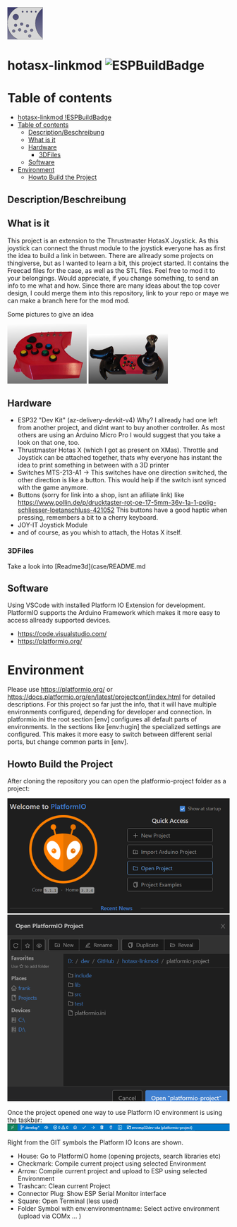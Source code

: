 <img src="https://github.com/dalander/hotasx-linkmod/blob/main/logo.png" alt="HotasX-Linkmod" width="80"/>

# hotasx-linkmod ![ESPBuildBadge](https://github.com/dalander/hotasx-linkmod/actions/workflows/build.yml/badge.svg)

# Table of contents

- [hotasx-linkmod !ESPBuildBadge](#hotasx-linkmod-)
- [Table of contents](#table-of-contents)
  - [Description/Beschreibung](#descriptionbeschreibung)
  - [What is it](#what-is-it)
  - [Hardware](#hardware)
    - [3DFiles](#3dfiles)
  - [Software](#software)
- [Environment](#environment)
  - [Howto Build the Project](#howto-build-the-project)

## Description/Beschreibung

## What is it

This project is an extension to the Thrustmaster HotasX Joystick. As this joystick can connect the thrust module to the joystick everyone has as first the idea to build a link in between. There are allready some projects on thingiverse, but as I wanted to learn a bit, this project started. 
It contains the Freecad files for the case, as well as the STL files. Feel free to mod it to your belongings. Would appreciate, if you change something, to send an info to me what and how. Since there are many ideas about the top cover design, I could merge them into this repository, link to your repo or maye we can make a branch here for the mod mod.

Some pictures to give an idea

<img src="https://github.com/dalander/hotasx-linkmod/blob/develop/linkmod-case-1.png" alt="HotasX-Linkmod-Case1" width="180"/>
<img src="https://github.com/dalander/hotasx-linkmod/blob/develop/linkmod-case-2.png" alt="HotasX-Linkmod-Case2" width="180"/>

## Hardware

* ESP32 "Dev Kit" (az-delivery-devkit-v4) Why? I allready had one left from another project, and didnt want to buy another controller. As most others are using an Arduino Micro Pro I would suggest that you take a look on that one, too.
* Thrustmaster Hotas X (which I got as present on XMas). Throttle and Joystick can be attached together, thats why everyone has instant the idea to print something in between with a 3D printer
* Switches MTS-213-A1 -> This switches have one direction switched, the other direction is like a button. This would help if the switch isnt synced with the game anymore.
* Buttons (sorry for link into a shop, isnt an afiliate link) like https://www.pollin.de/p/drucktaster-rot-oe-17-5mm-36v-1a-1-polig-schliesser-loetanschluss-421052 This buttons have a good haptic when pressing, remembers a bit to a cherry keyboard.
* JOY-IT Joystick Module
* and of course, as you whish to attach, the Hotas X itself.

### 3DFiles

Take a look into [Readme3d](case/README.md

## Software

Using VSCode with installed Platform IO Extension for development.
PlatformIO supports the Arduino Framework which makes it more easy to access allready supported devices.

* https://code.visualstudio.com/
* https://platformio.org/
  
# Environment 

Please use https://platformio.org/ or https://docs.platformio.org/en/latest/projectconf/index.html for detailed descriptions. For this project so far just the info, that it will have multiple environments configured, depending for developer and connection. In platformio.ini the root section [env] configures all default parts of environments. In the sections like [env:hugin] the specialized settings are configured. This makes it more easy to switch between different serial ports, but change common parts in [env].

## Howto Build the Project

After cloning the repository you can open the platformio-project folder as a project:

![PIO Open Project](./pio-openproject.png)
![PIO Choose Folder](./pio-choosefolder.png)

Once the project opened one way to use Platform IO environment is using the taskbar:
![PIO Taskbar](./pio-taskbar.png)

Right from the GIT symbols the Platform IO Icons are shown.
* House: Go to PlatformIO home (opening projects, search libraries etc)
* Checkmark: Compile current project using selected Environment 
* Arrow: Compile current project and upload to ESP using selected Environment  
* Trashcan: Clean current Project
* Connector Plug: Show ESP Serial Monitor interface
* Square: Open Terminal (less used)
* Folder Symbol with env:environmentname: Select active environment (upload via COMx ... )

